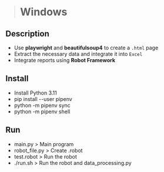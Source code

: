 ># Windows

## Description
- Use **playwright** and **beautifulsoup4** to create a `.html` page
- Extract the necessary data and integrate it into `Excel`
- Integrate reports using **Robot Framework**

## Install

- Install Python 3.11
- pip install --user pipenv
- python -m pipenv sync
- python -m pipenv shell

## Run
- main.py > Main program
- robot_file.py > Create .robot
- test.robot > Run the robot
- ./run.sh > Run the robot and data_processing.py

<!-- pyinstaller -F <python file>   # 打包成單執行檔，適合小檔
pyinstaller -D <python file>   # 打包成多個文件，適合框架類程式 -->
